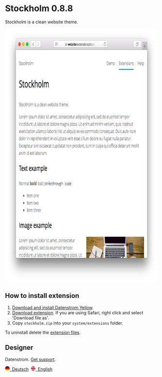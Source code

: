 Stockholm 0.8.8
===============
Stockholm is a clean website theme.

<p align="center"><img src="stockholm-screenshot.png?raw=true" width="795" height="836" alt="Screenshot"></p>

## How to install extension

1. [Download and install Datenstrom Yellow](https://github.com/datenstrom/yellow/).
2. [Download extension](https://github.com/datenstrom/yellow-extensions/raw/master/zip/stockholm.zip). If you are using Safari, right click and select 'Download file as'.
3. Copy `stockholm.zip` into your `system/extensions` folder.

To uninstall delete the [extension files](extension.ini).

## Designer

Datenstrom. [Get support](https://datenstrom.se/yellow/help/).

<p>
<a href="README-de.md"><img src="https://raw.githubusercontent.com/datenstrom/yellow-extensions/master/features/help/language-de.png" width="15" height="15" alt="Deutsch">&nbsp; Deutsch</a>&nbsp;
<a href="README.md"><img src="https://raw.githubusercontent.com/datenstrom/yellow-extensions/master/features/help/language-en.png" width="15" height="15" alt="English">&nbsp; English</a>&nbsp;
</p>
